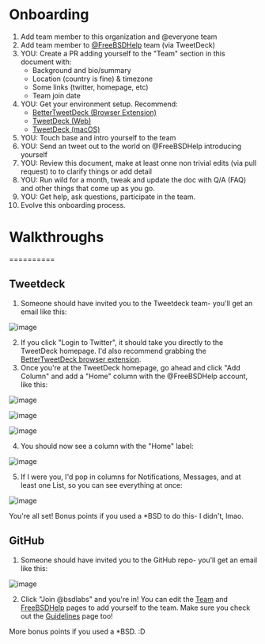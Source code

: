 Onboarding
==========

1. Add team member to this organization and @everyone team
2. Add team member to [@FreeBSDHelp](https://twitter.com/FreeBSDHelp) team (via TweetDeck)
3. YOU: Create a PR adding yourself to the "Team" section in this document with:
   * Background and bio/summary
   * Location (country is fine) & timezone
   * Some links (twitter, homepage, etc)
   * Team join date
5. YOU: Get your environment setup. Recommend:
   * [BetterTweetDeck (Browser Extension)](https://better.tw/)
   * [TweetDeck (Web)](https://tweetdeck.twitter.com/)
   * [TweetDeck (macOS)](https://apps.apple.com/us/app/tweetdeck-by-twitter/id485812721)
6. YOU: Touch base and intro yourself to the team
7. YOU: Send an tweet out to the world on @FreeBSDHelp introducing yourself
8. YOU: Review this document, make at least onne non trivial edits (via pull request) to to clarify things or add detail
9. YOU: Run wild for a month, tweak and update the doc with Q/A (FAQ) and other things that come up as you go.
10. YOU: Get help, ask questions, participate in the team.
11. Evolve this onboarding process.

# Walkthroughs
==========
## Tweetdeck
1. Someone should have invited you to the Tweetdeck team- you'll get an email like this:

![image](https://user-images.githubusercontent.com/26092020/140179150-d87ee716-5c3c-4530-a7b4-422e14ef0e2d.png)

2. If you click "Login to Twitter", it should take you directly to the TweetDeck homepage. I'd also recommend grabbing the [BetterTweetDeck browser extension](https://better.tw/).
3. Once you're at the TweetDeck homepage, go ahead and click "Add Column" and add a "Home" column with the @FreeBSDHelp account, like this:

![image](https://user-images.githubusercontent.com/26092020/140180797-4a62d085-3441-4657-9636-c0c5d4d46d35.png)

![image](https://user-images.githubusercontent.com/26092020/140180882-00020a04-e0ff-4884-aa0a-0e433d16a0c9.png)

![image](https://user-images.githubusercontent.com/26092020/140181029-eb57ed38-0ba6-413f-8579-84c4b4aa6346.png)

4. You should now see a column with the "Home" label:

![image](https://user-images.githubusercontent.com/26092020/140181336-6baf4918-46dd-4bac-992d-28c782eb152c.png)

5. If I were you, I'd pop in columns for Notifications, Messages, and at least one List, so you can see everything at once:

![image](https://user-images.githubusercontent.com/26092020/140181612-a877cf2f-5303-4996-b7a4-c6d650e09900.png)
 
You're all set! Bonus points if you used a \*BSD to do this- I didn't, lmao.


## GitHub
1. Someone should have invited you to the GitHub repo- you'll get an email like this:

![image](https://user-images.githubusercontent.com/26092020/140184260-60164796-fe77-45ce-9672-d7d06afccce4.png)

2. Click "Join @bsdlabs" and you're in! You can edit the [Team](https://github.com/bsdlabs/community/blob/main/team.md) and [FreeBSDHelp](https://github.com/bsdlabs/community/blob/main/freebsdhelp.md) pages to add yourself to the team. Make sure you check out the [Guidelines](https://github.com/bsdlabs/community/blob/main/guidelines.md) page too!

More bonus points if you used a \*BSD. :D
